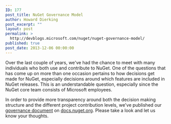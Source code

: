 ```yaml
---
ID: 177
post_title: NuGet Governance Model
author: Howard Dierking
post_excerpt: ""
layout: post
permalink: >
  http://devblogs.microsoft.com/nuget/nuget-governance-model/
published: true
post_date: 2013-12-06 00:00:00
---
```

Over the last couple of years, we've had the chance to meet with many individuals who both use and contribute to NuGet. One of the questions that has come up on more than one occasion pertains to how decisions get made for NuGet, especially decisions around which features are included in NuGet releases. This is an understandable question, especially since the NuGet core team consists of Microsoft employees.

In order to provide more transparency around both the decision making structure and the different project contribution levels, we've published our [governance document][1] on [docs.nuget.org][2]. Please take a look and let us know your thoughts.

 [1]: http://docs.nuget.org/docs/reference/governance
 [2]: http://docs.nuget.org